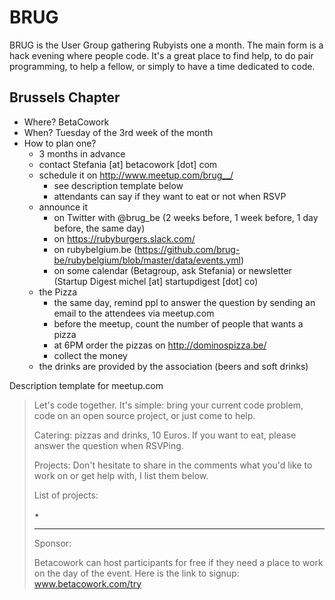 # BRUG

BRUG is the User Group gathering Rubyists one a month. The main form is a hack evening where people code. It's a
great place to find help, to do pair programming, to help a fellow, or simply to have a time dedicated to code.

## Brussels Chapter

* Where? BetaCowork
* When? Tuesday of the 3rd week of the month
* How to plan one?
  * 3 months in advance
  * contact Stefania [at] betacowork [dot] com
  * schedule it on http://www.meetup.com/brug__/
    * see description template below
    * attendants can say if they want to eat or not when RSVP
  * announce it
    * on Twitter with @brug_be (2 weeks before, 1 week before, 1 day before, the same day)
    * on https://rubyburgers.slack.com/
    * on rubybelgium.be (https://github.com/brug-be/rubybelgium/blob/master/data/events.yml)
    * on some calendar (Betagroup, ask Stefania) or newsletter (Startup Digest michel [at] startupdigest [dot] co)
  * the Pizza
    * the same day, remind ppl to answer the question by sending an email to the attendees via meetup.com
    * before the meetup, count the number of people that wants a pizza
    * at 6PM order the pizzas on http://dominospizza.be/
    * collect the money
  * the drinks are provided by the association (beers and soft drinks)

Description template for meetup.com

>Let's code together. It's simple: bring your current code problem, code on an open source project, or just come to help.
>
>Catering: pizzas and drinks, 10 Euros. If you want to eat, please answer the question when RSVPing.
>
>Projects: Don't hesitate to share in the comments what you'd like to work on or get help with, I list them below.
>
>List of projects:
>
>•
>
>----
>
>Sponsor:
>
>Betacowork can host participants for free if they need a place to work on the day of the event. Here is the link to signup: www.betacowork.com/try
